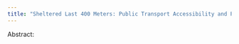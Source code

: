 ```yaml
---
title: "Sheltered Last 400 Meters: Public Transport Accessibility and Property Prices in Singapore"
---
```


Abstract: 